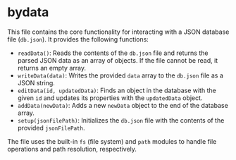# bydata

This file contains the core functionality for interacting with a JSON database file (`db.json`). It provides the following functions:

- `readData()`: Reads the contents of the `db.json` file and returns the parsed JSON data as an array of objects. If the file cannot be read, it returns an empty array.
- `writeData(data)`: Writes the provided `data` array to the `db.json` file as a JSON string.
- `editData(id, updatedData)`: Finds an object in the database with the given `id` and updates its properties with the `updatedData` object.
- `addData(newData)`: Adds a new `newData` object to the end of the database array.
- `setup(jsonFilePath)`: Initializes the `db.json` file with the contents of the provided `jsonFilePath`.

The file uses the built-in `fs` (file system) and `path` modules to handle file operations and path resolution, respectively.
